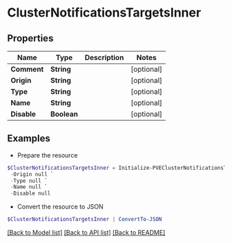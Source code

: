 # ClusterNotificationsTargetsInner
## Properties

Name | Type | Description | Notes
------------ | ------------- | ------------- | -------------
**Comment** | **String** |  | [optional] 
**Origin** | **String** |  | [optional] 
**Type** | **String** |  | [optional] 
**Name** | **String** |  | [optional] 
**Disable** | **Boolean** |  | [optional] 

## Examples

- Prepare the resource
```powershell
$ClusterNotificationsTargetsInner = Initialize-PVEClusterNotificationsTargetsInner  -Comment null `
 -Origin null `
 -Type null `
 -Name null `
 -Disable null
```

- Convert the resource to JSON
```powershell
$ClusterNotificationsTargetsInner | ConvertTo-JSON
```

[[Back to Model list]](../README.md#documentation-for-models) [[Back to API list]](../README.md#documentation-for-api-endpoints) [[Back to README]](../README.md)

